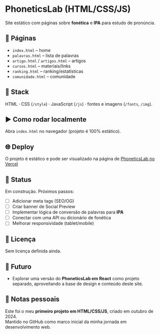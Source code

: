 # PhoneticsLab (HTML/CSS/JS)

Site estático com páginas sobre **fonética** e **IPA** para estudo de pronúncia.

## 📂 Páginas
- `index.html` – home 
- `palavras.html` – lista de palavras
- `artigo.html` / `artigos.html` – artigos
- `cursos.html` – materiais/links
- `ranking.html` – ranking/estatísticas
- `comunidade.html` – comunidade

## 🧰 Stack
HTML · CSS (`/style`) · JavaScript (`/js`) · fontes e imagens (`/fonts`, `/img`).

## ▶️ Como rodar localmente
Abra `index.html` no navegador (projeto é 100% estático).

## 🌐 Deploy
O projeto é estático e pode ser visualizado na página de [PhoneticsLab no Vercel](https://phonetics-lab.vercel.app/)

## 📌 Status
Em construção. Próximos passos:

- [ ] Adicionar meta tags (SEO/OG)
- [ ] Criar banner de Social Preview
- [ ] Implementar lógica de conversão de palavras para **IPA**
- [ ] Conectar com uma API ou dicionário de fonética
- [ ] Melhorar responsividade (tablet/mobile)

## 📄 Licença
Sem licença definida ainda.

## 🔮 Futuro
- Explorar uma versão do **PhoneticsLab em React** como projeto separado, aproveitando a base de design e conteúdo deste site.

## 📝 Notas pessoais
Este foi o meu **primeiro projeto em HTML/CSS/JS**, criado em outubro de 2024.  
Mantido no GitHub como marco inicial da minha jornada em desenvolvimento web.
